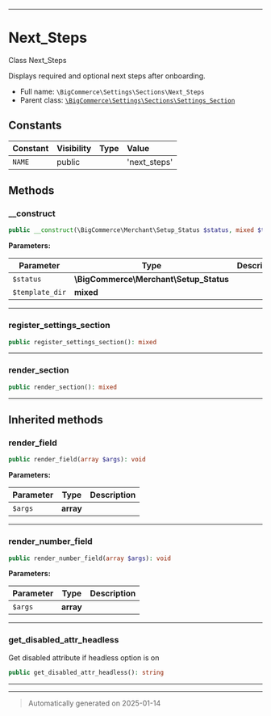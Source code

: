 ***

# Next_Steps

Class Next_Steps

Displays required and optional next steps after onboarding.

* Full name: `\BigCommerce\Settings\Sections\Next_Steps`
* Parent class: [`\BigCommerce\Settings\Sections\Settings_Section`](./classes/BigCommerce/Settings/Sections/Settings_Section.md)


## Constants

| Constant | Visibility | Type | Value |
|:---------|:-----------|:-----|:------|
|`NAME`|public| |&#039;next_steps&#039;|


## Methods


### __construct



```php
public __construct(\BigCommerce\Merchant\Setup_Status $status, mixed $template_dir): mixed
```








**Parameters:**

| Parameter | Type | Description |
|-----------|------|-------------|
| `$status` | **\BigCommerce\Merchant\Setup_Status** |  |
| `$template_dir` | **mixed** |  |





***

### register_settings_section



```php
public register_settings_section(): mixed
```












***

### render_section



```php
public render_section(): mixed
```












***


## Inherited methods


### render_field



```php
public render_field(array $args): void
```








**Parameters:**

| Parameter | Type | Description |
|-----------|------|-------------|
| `$args` | **array** |  |





***

### render_number_field



```php
public render_number_field(array $args): void
```








**Parameters:**

| Parameter | Type | Description |
|-----------|------|-------------|
| `$args` | **array** |  |





***

### get_disabled_attr_headless

Get disabled attribute if headless option is on

```php
public get_disabled_attr_headless(): string
```












***


***
> Automatically generated on 2025-01-14
